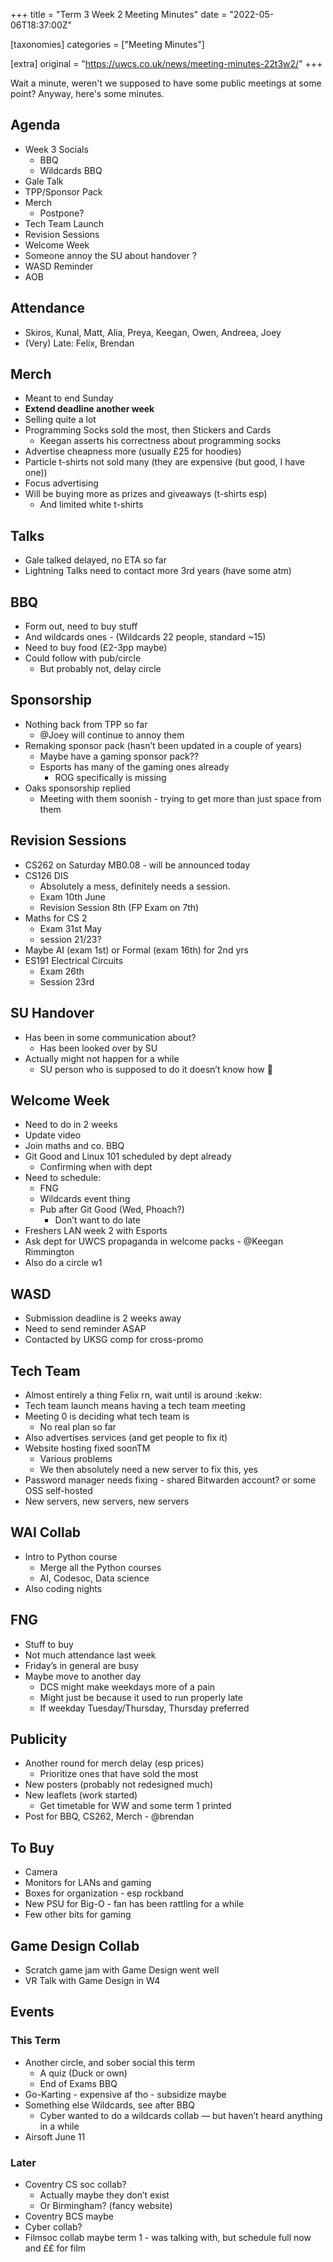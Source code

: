 +++
title = "Term 3 Week 2 Meeting Minutes"
date = "2022-05-06T18:37:00Z"

[taxonomies]
categories = ["Meeting Minutes"]

[extra]
original = "https://uwcs.co.uk/news/meeting-minutes-22t3w2/"
+++

<p data-block-key="zf7wi">Wait a minute, weren&#x27;t we supposed to have some public meetings at some point? Anyway, here&#x27;s some minutes.</p>

<!-- more -->

## Agenda

  - Week 3 Socials
      - BBQ
      - Wildcards BBQ
  - Gale Talk
  - TPP/Sponsor Pack
  - Merch
      - Postpone?
  - Tech Team Launch
  - Revision Sessions
  - Welcome Week
  - Someone annoy the SU about handover ?
  - WASD Reminder
  - AOB

## Attendance

  - Skiros, Kunal, Matt, Alia, Preya, Keegan, Owen, Andreea, Joey
  - (Very) Late: Felix, Brendan

## Merch

  - Meant to end Sunday
  - **Extend deadline another week**
  - Selling quite a lot
  - Programming Socks sold the most, then Stickers and Cards
      - Keegan asserts his correctness about programming socks
  - Advertise cheapness more (usually £25 for hoodies)
  - Particle t-shirts not sold many (they are expensive (but good, I have one))
  - Focus advertising
  - Will be buying more as prizes and giveaways (t-shirts esp)
      - And limited white t-shirts

## Talks

  - Gale talked delayed, no ETA so far
  - Lightning Talks need to contact more 3rd years (have some atm)

## BBQ

  - Form out, need to buy stuff
  - And wildcards ones - (Wildcards 22 people, standard \~15)
  - Need to buy food (£2-3pp maybe)
  - Could follow with pub/circle
      - But probably not, delay circle

## Sponsorship

  - Nothing back from TPP so far
      - @Joey will continue to annoy them
  - Remaking sponsor pack (hasn’t been updated in a couple of years)
      - Maybe have a gaming sponsor pack??
      - Esports has many of the gaming ones already
          - ROG specifically is missing
  - Oaks sponsorship replied
      - Meeting with them soonish - trying to get more than just space from them

## Revision Sessions

  - CS262 on Saturday MB0.08 - will be announced today
  - CS126 DIS
      - Absolutely a mess, definitely needs a session.
      - Exam 10th June
      - Revision Session 8th (FP Exam on 7th)
  - Maths for CS 2
      - Exam 31st May
      - session 21/23?
  - Maybe AI (exam 1st) or Formal (exam 16th) for 2nd yrs
  - ES191 Electrical Circuits
      - Exam 26th
      - Session 23rd

## SU Handover

  - Has been in some communication about?
      - Has been looked over by SU
  - Actually might not happen for a while
      - SU person who is supposed to do it doesn’t know how 🤣

## Welcome Week

  - Need to do in 2 weeks
  - Update video
  - Join maths and co. BBQ
  - Git Good and Linux 101 scheduled by dept already
      - Confirming when with dept
  - Need to schedule:
      - FNG
      - Wildcards event thing
      - Pub after Git Good (Wed, Phoach?)
          - Don’t want to do late
  - Freshers LAN week 2 with Esports
  - Ask dept for UWCS propaganda in welcome packs - @Keegan Rimmington
  - Also do a circle w1

## WASD

  - Submission deadline is 2 weeks away
  - Need to send reminder ASAP
  - Contacted by UKSG comp for cross-promo

## Tech Team

  - Almost entirely a thing Felix rn, wait until is around :kekw:
  - Tech team launch means having a tech team meeting
  - Meeting 0 is deciding what tech team is
      - No real plan so far
  - Also advertises services (and get people to fix it)
  - Website hosting fixed soonTM
      - Various problems
      - We then absolutely need a new server to fix this, yes
  - Password manager needs fixing - shared Bitwarden account? or some OSS self-hosted
  - New servers, new servers, new servers

## WAI Collab

  - Intro to Python course
      - Merge all the Python courses
      - AI, Codesoc, Data science
  - Also coding nights

## FNG

  - Stuff to buy
  - Not much attendance last week
  - Friday’s in general are busy
  - Maybe move to another day
      - DCS might make weekdays more of a pain
      - Might just be because it used to run properly late
      - If weekday Tuesday/Thursday, Thursday preferred

## Publicity

  - Another round for merch delay (esp prices)
      - Prioritize ones that have sold the most
  - New posters (probably not redesigned much)
  - New leaflets (work started)
      - Get timetable for WW and some term 1 printed
  - Post for BBQ, CS262, Merch - @brendan

## To Buy

  - Camera
  - Monitors for LANs and gaming
  - Boxes for organization - esp rockband
  - New PSU for Big-O - fan has been rattling for a while
  - Few other bits for gaming

## Game Design Collab

  - Scratch game jam with Game Design went well
  - VR Talk with Game Design in W4

## Events

### This Term

  - Another circle, and sober social this term
      - A quiz (Duck or own)
      - End of Exams BBQ
  - Go-Karting - expensive af tho - subsidize maybe
  - Something else Wildcards, see after BBQ
      - Cyber wanted to do a wildcards collab — but haven’t heard anything in a while
  - Airsoft June 11

### Later

  - Coventry CS soc collab?
      - Actually maybe they don’t exist
      - Or Birmingham? (fancy website)
  - Coventry BCS maybe
  - Cyber collab?
  - Filmsoc collab maybe term 1 - was talking with, but schedule full now and ££ for film

